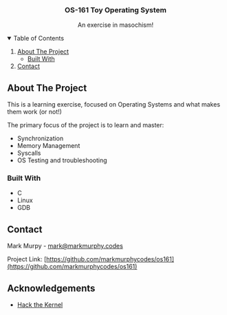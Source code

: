 

<!-- PROJECT LOGO -->
<br />
<p align="center">


  <h3 align="center">OS-161 Toy Operating System</h3>

  <p align="center">
    An exercise in masochism!
    </p>
</p>



<!-- TABLE OF CONTENTS -->
<details open="open">
  <summary>Table of Contents</summary>
  <ol>
    <li>
      <a href="#about-the-project">About The Project</a>
      <ul>
        <li><a href="#built-with">Built With</a></li>
      </ul>
    </li>
    <li><a href="#contact">Contact</a></li>
  </ol>
</details>



<!-- ABOUT THE PROJECT -->
## About The Project

This is a learning exercise, focused on Operating Systems and what makes them work (or not!)

The primary focus of the project is to learn and master:
* Synchronization
* Memory Management
* Syscalls
* OS Testing and troubleshooting




### Built With

* C
* Linux
* GDB


<!-- CONTACT -->
## Contact

Mark Murpy - mark@markmurphy.codes

Project Link: [https://github.com/markmurphycodes/os161](https://github.com/markmurphycodes/os161)



<!-- ACKNOWLEDGEMENTS -->
## Acknowledgements
* [Hack the Kernel](https://www.ops-class.org)



